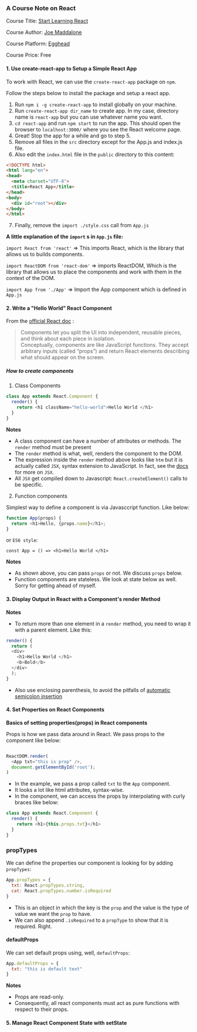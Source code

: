 ### A Course Note on React

Course Title: [Start Learning React](https://egghead.io/courses/start-learning-react)

Course Author: [Joe Maddalone](http://joemaddalone.com/#/)

Course Platform: [Egghead](egghead.io)

Course Price: Free

#### 1. Use create-react-app to Setup a Simple React App
To work with React, we can use the `create-react-app` package on `npm`.

Follow the steps below to install the package and  setup a react app.

1. Run `npm i -g create-react-app` to install globally on your machine.
2. Run `create-react-app dir_name` to create app. In my case, directory name is `react-app`
  but you can use whatever name you want.
3. `cd react-app` and run `npm start` to run the app. This should open the browser to `localhost:3000/` where you see the React welcome page.
4. Great! Stop the app for a while and go to step 5.
5. Remove all files in the `src` directory except for the App.js and index.js file.
6. Also edit the `index.html` file in the `public` directory to this content:
```html
<!DOCTYPE html>
<html lang="en">
<head>
  <meta charset="UTF-8">
  <title>React App</title>
</head>
<body>
  <div id="root"></div>
</body>
</html>
```
7. Finally, remove the `import ./style.css` call from `App.js`

__A little explanation of the `import` s in `App.js` file:__

`import React from 'react'` => This imports React, which is the library that allows us to builds components.

`import ReactDOM from 'react-dom'` => imports ReactDOM, Which is the library that allows us to place the components and work with them in the context of the DOM.

`import App from './App'` => Import the App component which is defined in `App.js`


#### 2. Write a "Hello World" React Component
From the [official React doc](https://reactjs.org/docs/components-and-props.html) :

>Components let you split the UI into independent, reusable pieces, and think about each piece in isolation.   
Conceptually, components are like JavaScript functions. They accept arbitrary inputs (called “props”) and return React elements describing what should appear on the screen.

##### How to create components
1. Class Components

```javascript
class App extends React.Component {
  render() {
    return <h1 className="hello-world">Hello World </h1>
  }
}
```
**Notes**

- A class component can have a number of attributes or methods. The `render` method must be present
- The `render` method is what, well, renders the component to the DOM.
- The expression inside the `render` method above looks like `htm` but it is actually called `JSX`, syntax extension to JavaScript. In fact, see the [docs](https://reactjs.org/docs/introducing-jsx.html) for more on `JSX`.
- All `JSX` get compiled down to Javascript: `React.createElement()` calls to be specific.


2. Function components

Simplest way to define a component is via Javasccript function. Like below:

```javascript
function App(props) {
  return <h1>Hello, {props.name}</h1>;
}
```
or `ES6 style`:

`const App = () => <h1>Hello World </h1>`

**Notes**

- As shown above, you can pass `props` or not. We discuss `props` below.
- Function components are stateless. We look at state below as well. Sorry for getting ahead of myself.

#### 3. Display Output in React with a Component's render Method

**Notes**
- To return more than one element in a `render` method, you need to wrap it with a parent element. Like this:

```javascript
render() {
  return (
  <div>
    <h1>Hello World </h1>
    <b>Bold</b>
  </div>
  );
}
```

- Also use enclosing parenthesis, to avoid the pitfalls of [automatic semicolon insertion](https://stackoverflow.com/questions/2846283/what-are-the-rules-for-javascripts-automatic-semicolon-insertion-asi)


#### 4. Set Properties on React Components
__Basics of setting properties(props) in React components__

Props is how we pass data
around in React. We pass props to the component like below:

```javascript

ReactDOM.render(
  <App txt="this is prop" />,
  document.getElementById('root');
)
```
- In the example, we pass a prop called `txt` to the `App` component. 
- It looks a lot like html attributes, syntax-wise.
- In the component, we can access the props by interpolating with curly braces like below:

```javascript
class App extends React.Component {
  render() {
    return <h1>{this.props.txt}</h1>
  }
}
```
### propTypes

We can define the properties our component is looking for by adding `propTypes`:

```javascript
App.propTypes = {
  txt: React.propTypes.string,
  cat: React.propTypes.number.isRequired
}
```
- This is an object in which the key is the `prop` and the value is the type of value we want the `prop` to have.
- We can also append  `.isRequired` to a `propType` to show that it is required. Right.

#### defaultProps
We can set default props using, well, `defaultProps`:

```javascript
App.defaultProps = {
  txt: "this is default text"
}
```
**Notes**
- Props are read-only.
- Consequently, all react components must act as pure functions with respect to their props.

#### 5. Manage React Component State with setState
